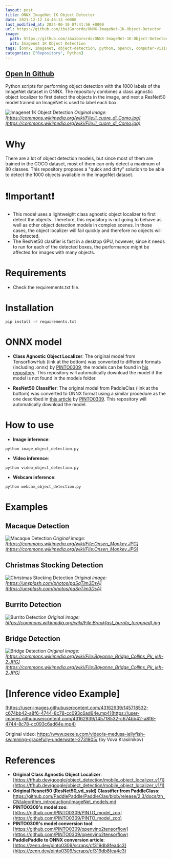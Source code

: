 ```yaml
---
layout: post
title: ONNX ImageNet 1K Object Detector
date: 2021-12-12 14:46:13 +0000
last_modified_at: 2024-06-10 07:41:56 +0000
url: https://github.com/ibaiGorordo/ONNX-ImageNet-1K-Object-Detector
image:
  path: https://github.com/ibaiGorordo/ONNX-ImageNet-1K-Object-Detector/raw/main/doc/img/output_balloon.jpg
  alt: Imagenet 1K Object Detection
tags: [onnx, imagenet, object-detection, python, opencv, computer-vision, class-agnostic-detection, object-localization]
categories: ["Repository", Python]
---
```


## [Open In Github](https://github.com/ibaiGorordo/ONNX-ImageNet-1K-Object-Detector)

Python scripts for performing object detection with the 1000 labels of the ImageNet dataset in ONNX. The repository combines a class agnostic object localizer to first detect the objects in the image, and next a ResNet50 model trained on ImageNet is used to label each box.

![Imagenet 1K Object Detection](https://github.com/ibaiGorordo/ONNX-ImageNet-1K-Object-Detector/raw/main/doc/img/output_balloon.jpg)
*Original image: [https://commons.wikimedia.org/wiki/File:Il_cuore_di_Como.jpg](https://commons.wikimedia.org/wiki/File:Il_cuore_di_Como.jpg)*

# Why
There are a lot of object detection models, but since most of them are trained in the COCO dataset, most of them can only detect a maximum of 80 classes. This repository proposes a "quick and dirty" solution to be able to detect the 1000 objects available in the ImageNet dataset.

# :exclamation:Important:exclamation:
- This model uses a lightweight class agnostic object localizer to first detect the objects. Therefore, this repository is not going to behave as well as other object detection models in complex scenes. In those cases, the object localizer will fail quickly and therefore no objects will be detected.
- The ResNet50 clasifier is fast in a desktop GPU, however, since it needs to run for each of the detected boxes, the performance might be affected for images with many objects.

# Requirements

 * Check the requirements.txt file.
 
# Installation
```
pip install -r requirements.txt
```

# ONNX model

- **Class Agnostic Object Localizer**:
The original model from TensorflowHub (link at the bottom) was converted to different formats (including .onnx) by [PINTO0309](https://github.com/PINTO0309), the models can be found in [his repository](https://github.com/PINTO0309/PINTO_model_zoo/tree/main/151_object_detection_mobile_object_localizer). This repository will automatically download the model if the model is not found in the models folder.

- **ResNet50 Classifier**:
The original model from PaddleClas (link at the bottom) was converted to ONNX format using a similar procedure as the one described in [this article](https://zenn.dev/pinto0309/scraps/cf319db8fea4c3) by [PINTO0309](https://github.com/PINTO0309). This repository will automatically download the model.

# How to use

 * **Image inference**:
 
 ```
 python image_object_detection.py
 ```
 
  * **Video inference**:
 
 ```
 python video_object_detection.py
 ```
 
  * **Webcam inference**:
 
 ```
 python webcam_object_detection.py
 ```

 # Examples

## Macaque Detection
![Macaque Detection](https://github.com/ibaiGorordo/ONNX-ImageNet-1K-Object-Detector/raw/main/doc/img/macaque_output.jpg)
 *Original image: [https://commons.wikimedia.org/wiki/File:Onsen_Monkey.JPG](https://commons.wikimedia.org/wiki/File:Onsen_Monkey.JPG)*

## Christmas Stocking Detection
![Christmas Stocking Detection](https://github.com/ibaiGorordo/ONNX-ImageNet-1K-Object-Detector/raw/main/doc/img/stocking_output.jpg)
 *Original image: [https://unsplash.com/photos/paSqTlm3DsA](https://unsplash.com/photos/paSqTlm3DsA)*

## Burrito Detection
![Burrito Detection](https://github.com/ibaiGorordo/ONNX-ImageNet-1K-Object-Detector/raw/main/doc/img/burrito_output.jpg)
 *Original image: https://commons.wikimedia.org/wiki/File:Breakfast_burrito_(cropped).jpg*

## Bridge Detection
![Bridge Detection](https://github.com/ibaiGorordo/ONNX-ImageNet-1K-Object-Detector/raw/main/doc/img/bridge_output.jpg)
 *Original image: [https://commons.wikimedia.org/wiki/File:Bayonne_Bridge_Collins_Pk_jeh-2.JPG](https://commons.wikimedia.org/wiki/File:Bayonne_Bridge_Collins_Pk_jeh-2.JPG)*

 # [Inference video Example]
[https://user-images.githubusercontent.com/43162939/145718532-c674bb42-a8f6-4744-8c78-cc093c6ad64e.mp4](https://user-images.githubusercontent.com/43162939/145718532-c674bb42-a8f6-4744-8c78-cc093c6ad64e.mp4)

 Original video: https://www.pexels.com/video/a-medusa-jellyfish-swimming-gracefully-underwater-2731905/ (by 
Vova Krasilnikov)

# References
- **Original Class Agnostic Object Localizer**: [https://tfhub.dev/google/object_detection/mobile_object_localizer_v1/1](https://tfhub.dev/google/object_detection/mobile_object_localizer_v1/1)
- **Original Resnet50 (ResNet50_vd_ssld) Classifier from PaddleClass**: https://github.com/PaddlePaddle/PaddleClas/blob/release/2.3/docs/zh_CN/algorithm_introduction/ImageNet_models.md
- **PINTO0309's model zoo**: [https://github.com/PINTO0309/PINTO_model_zoo](https://github.com/PINTO0309/PINTO_model_zoo)
- **PINTO0309's model conversion tool**: [https://github.com/PINTO0309/openvino2tensorflow](https://github.com/PINTO0309/openvino2tensorflow)
- **PaddlePaddle to ONNX conversion article**: [https://zenn.dev/pinto0309/scraps/cf319db8fea4c3](https://zenn.dev/pinto0309/scraps/cf319db8fea4c3)
